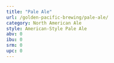 ```yaml
---
title: "Pale Ale"
url: /golden-pacific-brewing/pale-ale/
category: North American Ale
style: American-Style Pale Ale
abv: 0
ibu: 0
srm: 0
upc: 0
---
```


